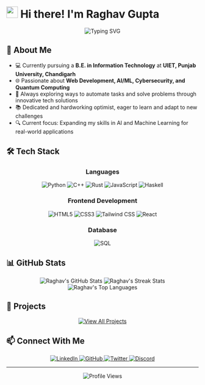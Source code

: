 # <img src="https://raw.githubusercontent.com/MartinHeinz/MartinHeinz/master/wave.gif" width="30px"> Hi there! I'm Raghav Gupta

<div align="center">
  <img src="https://readme-typing-svg.herokuapp.com?font=Fira+Code&pause=1000&width=435&lines=2nd+Year+IT+Student;Web+Developer;AI%2FML+Engineer;Problem+Solver;Tech+Enthusiast" alt="Typing SVG" />
</div>

## 💫 About Me

- 💻 Currently pursuing a **B.E. in Information Technology** at **UIET, Punjab University, Chandigarh**
- 🌐 Passionate about **Web Development, AI/ML, Cybersecurity, and Quantum Computing**
- 🧩 Always exploring ways to automate tasks and solve problems through innovative tech solutions
- 📚 Dedicated and hardworking optimist, eager to learn and adapt to new challenges
- 🔍 Current focus: Expanding my skills in AI and Machine Learning for real-world applications

## 🛠️ Tech Stack

<div align="center">
  
### Languages
![Python](https://img.shields.io/badge/Python-3776AB?style=for-the-badge&logo=python&logoColor=white)
![C++](https://img.shields.io/badge/C++-00599C?style=for-the-badge&logo=c%2B%2B&logoColor=white)
![Rust](https://img.shields.io/badge/Rust-000000?style=for-the-badge&logo=rust&logoColor=white)
![JavaScript](https://img.shields.io/badge/JavaScript-F7DF1E?style=for-the-badge&logo=javascript&logoColor=black)
![Haskell](https://img.shields.io/badge/Haskell-5e5086?style=for-the-badge&logo=haskell&logoColor=white)

### Frontend Development
![HTML5](https://img.shields.io/badge/HTML5-E34F26?style=for-the-badge&logo=html5&logoColor=white)
![CSS3](https://img.shields.io/badge/CSS3-1572B6?style=for-the-badge&logo=css3&logoColor=white)
![Tailwind CSS](https://img.shields.io/badge/Tailwind_CSS-38B2AC?style=for-the-badge&logo=tailwind-css&logoColor=white)
![React](https://img.shields.io/badge/React-61DAFB?style=for-the-badge&logo=react&logoColor=black)

### Database
![SQL](https://img.shields.io/badge/SQL-4479A1?style=for-the-badge&logo=postgresql&logoColor=white)

</div>

## 📊 GitHub Stats

<div align="center">
  <img src="https://github-readme-stats.vercel.app/api?username=Raghav-56&show_icons=true&theme=tokyonight" alt="Raghav's GitHub Stats" />
  <img src="https://github-readme-streak-stats.herokuapp.com/?user=Raghav-56&theme=tokyonight" alt="Raghav's Streak Stats" />
</div>

<div align="center">
  <img src="https://github-readme-stats.vercel.app/api/top-langs/?username=Raghav-56&layout=compact&theme=tokyonight" alt="Raghav's Top Languages" />
</div>

## 🌟 Projects

<div align="center">
  <a href="https://github.com/Raghav-56?tab=repositories">
    <img src="https://img.shields.io/badge/View_All_Projects-181717?style=for-the-badge&logo=github&logoColor=white" alt="View All Projects" />
  </a>
</div>

## 📫 Connect With Me

<div align="center">
  <a href="https://www.linkedin.com/in/raghav-gupta-035b4a292" target="_blank">
    <img src="https://img.shields.io/badge/LinkedIn-0077B5?style=for-the-badge&logo=linkedin&logoColor=white" alt="LinkedIn" />
  </a>
  <a href="https://github.com/Raghav-56" target="_blank">
    <img src="https://img.shields.io/badge/GitHub-181717?style=for-the-badge&logo=github&logoColor=white" alt="GitHub" />
  </a>
  <a href="https://x.com/Raghav_rgup" target="_blank">
    <img src="https://img.shields.io/badge/Twitter-1DA1F2?style=for-the-badge&logo=twitter&logoColor=white" alt="Twitter" />
  </a>
  <a href="https://discordapp.com/users/Infra56" target="_blank">
    <img src="https://img.shields.io/badge/Discord-5865F2?style=for-the-badge&logo=discord&logoColor=white" alt="Discord" />
  </a>
</div>

---

<div align="center">
  <img src="https://komarev.com/ghpvc/?username=Raghav-56&color=blueviolet&style=flat-square&label=Profile+Views" alt="Profile Views" />
</div>
